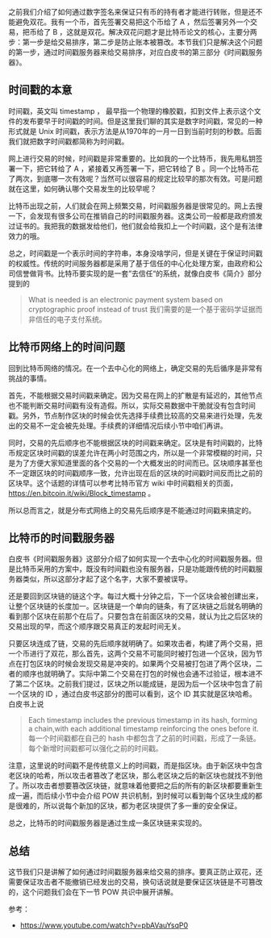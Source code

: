 之前我们介绍了如何通过数字签名来保证只有币的持有者才能进行转账，但是还不能避免双花。我有一个币，首先签署交易把这个币给了 A ，然后签署另外一个交易，把币给了 B ，这就是双花。解决双花问题才是比特币论文的核心，主要分两步：第一步是给交易排序，第二步是防止账本被篡改。本节我们只是解决这个问题的第一步，通过时间戳服务器来给交易排序，对应白皮书的第三部分《时间戳服务器》。

## 时间戳的本意

时间戳，英文叫 timestamp ， 最早指一个物理的橡胶戳，扣到文件上表示这个文件的发布要早于时间戳的时间。但是这里我们聊的其实是数字时间戳，常见的一种形式就是 Unix 时间戳，表示方法是从1970年的一月一日到当前时刻的秒数。后面我们就把数字时间戳都简称为时间戳。

网上进行交易的时候，时间戳是非常重要的。比如我的一个比特币，我先用私钥签署一下，把它转给了 A ，紧接着又再签署一下，把它转给了 B 。同一个比特币花了两次，到底哪一次有效呢？当然可以很容易的规定比较早的那次有效。可是问题就在这里，如何确认哪个交易发生的比较早呢？

比特币出现之前，人们就会在网上频繁交易，时间戳服务器是很常见的。网上去搜一下，会发现有很多公司在推销自己的时间戳服务器。这类公司一般都是政府颁发过证书的。我把我的数据发给他们，他们就会给我扣上一个时间戳，这个是有法律效力的哦。

总之，时间戳是一个表示时间的字符串，本身没啥学问，但是关键在于保证时间戳的权威性。传统的时间服务器都是采用了基于信任的中心化处理方案，由政府和公司信誉做背书。比特币要实现的是一套”去信任“的系统，就像白皮书《简介》部分提到的

> What is needed is an electronic payment system based on cryptographic proof instead of trust
> 我们需要的是一个基于密码学证据而非信任的电子支付系统。

## 比特币网络上的时间问题

回到比特币网络的情况。在一个去中心化的网络上，确定交易的先后循序是非常有挑战的事情。

首先，不能根据交易时间戳来确定。因为交易在网上的扩散是有延迟的，其他节点也不能判断交易时间戳有没有造假。所以，实际交易数据中干脆就没有包含时间戳。另外，节点制作区块的时候会优先选择手续费比较高的交易来进行处理，先发出的交易不一定会被先处理。手续费的详细情况后续小节中咱们再讲。

同时，交易的先后顺序也不能根据区块的时间戳来确定。区块是有时间戳的，比特币规定区块时间戳的误差允许在两小时范围之内，所以是一个非常模糊的时间，只是为了方便大家知道里面的各个交易的一个大概发出的时间而已。区块顺序甚至也不一定跟区块的时间戳顺序一致，允许出现在后的区块的时间戳时间反而比之前的区块早。这个话题的详情可以参考比特币官方 wiki 中时间戳相关的页面，https://en.bitcoin.it/wiki/Block_timestamp 。

所以总而言之，就是分布式网络上的交易先后顺序是不能通过时间戳来搞定的。

## 比特币的时间戳服务器

白皮书《时间戳服务器》这部分介绍了如何实现一个去中心化的时间戳服务器。但是比特币采用的方案中，既没有时间戳也没有服务器，只是功能跟传统的时间戳服务器类似，所以这部分才起了这个名字，大家不要被误导。

还是要回到区块链的链这个字。每过大概十分钟之后，下一个区块会被创建出来，让整个区块链的长度加一。区块链是一个单向的链条，有了区块链之后就名明确的看到那个区块在前那个在后了。只要包含在前面区块的交易，就认为比之后区块的交易出现的早，而这个顺序跟交易真正的发起时间无关。

只要区块连成了链，交易的先后顺序就明确了。如果攻击者，构建了两个交易，把一个币进行了双花，那么首先，这两个交易不可能同时被打包进一个区块，因为节点在打包区块的时候会发现交易是冲突的。如果两个交易被打包进了两个区块，二者的顺序也就明确了。实际中第二个交易在打包的时候也会通不过验证，根本进不了第二个区块。之前我们提过，区块之所以能成链，是因为后一个区块中包含了前一个区块的 ID ，通过白皮书这部分的图可以看到，这个 ID 其实就是区块哈希。白皮书上说

> Each timestamp includes the previous timestamp in its hash, forming a chain,with each additional timestamp reinforcing the ones before it.
> 每一个时间戳都在自己的 hash 中都包含了之前的时间戳，形成了一条链。每个新增时间戳都可以强化之前的时间戳。

注意，这里说的时间戳不是传统意义上的时间戳，而是指区块。由于新区块中包含老区块的哈希，所以攻击者篡改了老区块，那么老区块之后的新区块也就找不到他了。所以攻击者想要篡改区块链，就意味着他要把之后的所有的新区块都要重新生成一遍，而后续小节中会介绍 POW 共识机制，到时候可以看到每个区块生成的都是很难的，所以说每个新加的区块，都为老区块提供了多一重的安全保证。

总之，比特币的时间戳服务器是通过生成一条区块链来实现的。

## 总结

这节我们只是讲解了如何通过时间戳服务器来给交易的排序。要真正防止双花，还需要保证攻击者不能撤销已经发出的交易，换句话说就是要保证区块链是不可篡改的，这个问题我们会在下一节 POW 共识中展开讲解。

参考：

- https://www.youtube.com/watch?v=pbAVauYsqP0 
